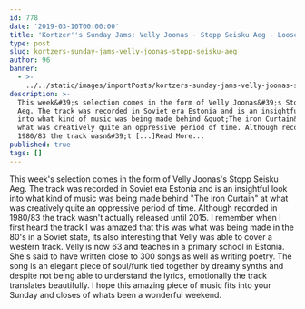 ```yaml
---
id: 778
date: '2019-03-10T00:00:00'
title: 'Kortzer''s Sunday Jams: Velly Joonas - Stopp Seisku Aeg - Loose Lips'
type: post
slug: kortzers-sunday-jams-velly-joonas-stopp-seisku-aeg
author: 96
banner:
  - >-
    ../../static/images/importPosts/kortzers-sunday-jams-velly-joonas-stopp-seisku-aeg/image778.jpeg
description: >-
  This week&#39;s selection comes in the form of Velly Joonas&#39;s Stopp Seisku
  Aeg. The track was recorded in Soviet era Estonia and is an insightful look
  into what kind of music was being made behind &quot;The iron Curtain&quot; at
  what was creatively quite an oppressive period of time. Although recorded in
  1980/83 the track wasn&#39;t [...]Read More...
published: true
tags: []
---
```

This week's selection comes in the form of Velly Joonas's Stopp Seisku Aeg. The track was recorded in Soviet era Estonia and is an insightful look into what kind of music was being made behind "The iron Curtain" at what was creatively quite an oppressive period of time. Although recorded in 1980/83 the track wasn't actually released until 2015. I remember when I first heard the track I was amazed that this was what was being made in the 80's in a Soviet state, its also interesting that Velly was able to cover a western track. Velly is now 63 and teaches in a primary school in Estonia. She's said to have written close to 300 songs as well as writing poetry. The song is an elegant piece of soul/funk tied together by dreamy synths and despite not being able to understand the lyrics, emotionally the track translates beautifully. I hope this amazing piece of music fits into your Sunday and closes of whats been a wonderful weekend.